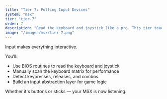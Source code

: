 ```yaml
---
title: "Tier 7: Polling Input Devices"
system: "msx"
tier: "tier-7"
order: 7
description: "Read the keyboard and joystick like a pro. This tier teaches you to scan the matrix, debounce inputs, and handle multiple keys reliably."
image: "/images/msx/tier-7.png"
---
```


Input makes everything interactive.

You’ll:
- Use BIOS routines to read the keyboard and joystick
- Manually scan the keyboard matrix for performance
- Detect keypresses, releases, and combos
- Build an input abstraction layer for game logic

Whether it's buttons or sticks — your MSX is now listening.
